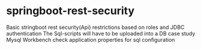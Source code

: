 # springboot-rest-security
Basic stringboot rest security(Api) restrictions based on roles and JDBC authentication
The Sql-scripts will have to be uploaded into a DB case study Mysql Workbench
check application properties for sql configuration
